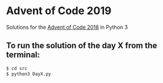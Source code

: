 # Advent of Code 2019

Solutions for the [Advent of Code 2018](https://adventofcode.com/2018) in Python 3

## To run the solution of the day X from the terminal:

```zsh
$ cd src
$ python3 DayX.py
```
